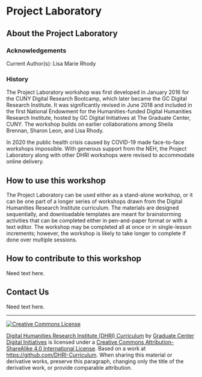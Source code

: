 # Project Laboratory

## About the Project Laboratory

### Acknowledgements
Current Author(s): Lisa Marie Rhody

### History 
The Project Laboratory workshop was first developed in January 2016 for the CUNY Digital Research Bootcamp, which later became the GC Digital Research Institute. It was significantly revised in June 2018 and included in the first National Endowment for the Humanities-funded Digital Humanities Research Institute, hosted by GC Digital Initiatives at The Graduate Center, CUNY. The workshop builds on earlier collaborations among Sheila Brennan, Sharon Leon, and Lisa Rhody. 

In 2020 the public health crisis caused by COVID-19 made face-to-face workshops impossible. With generous support from the NEH, the Project Laboratory along with other DHRI workshops were revised to accommodate online delivery. 

## How to use this workshop
The Project Laboratory can be used either as a stand-alone workshop, or it can be one part of a longer series of workshops drawn from the Digital Humanities Research Institute curriculum. The materials are designed sequentially, and downloadable templates are meant for brainstorming activities that can be completed either in pen-and-paper format or with a text editor. The workshop may be completed all at once or in single-lesson increments; however, the workshop is likely to take longer to complete if done over multiple sessions.

## How to contribute to this workshop
Need text here. 

## Contact Us
Need text here. 

-----


[![Creative Commons License](https://i.creativecommons.org/l/by-sa/4.0/88x31.png)](http://creativecommons.org/licenses/by-sa/4.0/)

[Digital Humanities Research Institute (DHRI) Curriculum](http://purl.org/dc/terms/) by [Graduate Center Digital Initiatives](https://gcdi.commons.gc.cuny.edu/) is licensed under a [Creative Commons Attribution-ShareAlike 4.0 International License](http://creativecommons.org/licenses/by-sa/4.0/). Based on a work at <https://github.com/DHRI-Curriculum>. When sharing this material or derivative works, preserve this paragraph, changing only the title of the derivative work, or provide comparable attribution.